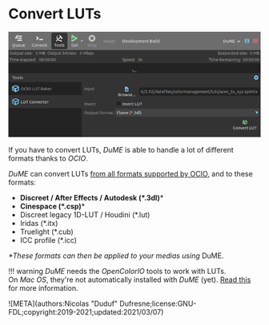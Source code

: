 # Convert LUTs

![](img/captures/lut-converter.png)

If you have to convert LUTs, *DuME* is able to handle a lot of different formats thanks to *OCIO*.
    
*DuME* can convert LUTs [from all formats supported by OCIO](https://opencolorio.readthedocs.io/en/latest/guides/using_ocio/using_ocio.html#supported-lut-formats), and to these formats:

- __Discreet / After Effects / Autodesk (*.3dl)__\*
- __Cinespace (*.csp)__\*
- Discreet legacy 1D-LUT / Houdini (*.lut)
- Iridas (*.itx)
- Truelight (*.cub)
- ICC profile (*.icc)

_\*These formats can then be applied to your medias using_ DuME.

!!! warning
    *DuME* needs the *OpenColorIO* tools to work with LUTs.  
    On *Mac OS*, they're not automatically installed with *DuME* (yet). [Read this](ocio-mac.md) for more information.

![META](authors:Nicolas "Duduf" Dufresne;license:GNU-FDL;copyright:2019-2021;updated:2021/03/07)